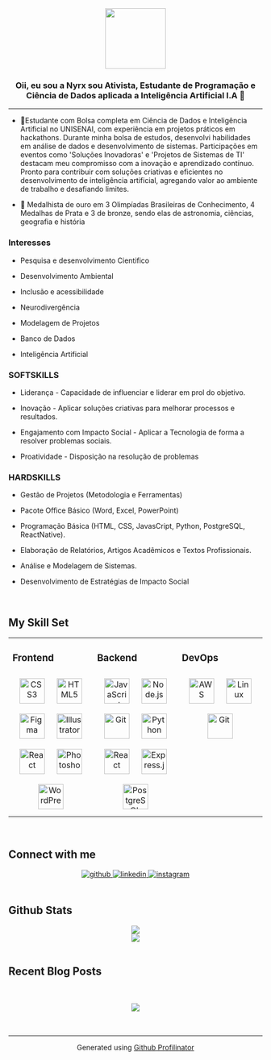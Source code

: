 <div align="center">
<img src="https://thumbs.dreamstime.com/b/panda-antropom%C3%B3rfica-programador-que-est%C3%A1-com-computador-e-caf%C3%A9-na-sala-do-servidor-105309988.jpg" align="center" height="120" width="120" />
</div>  
  

### <div align="center">Oii, eu sou a Nyrx sou Ativista, Estudante de Programação e Ciência de Dados aplicada a Inteligência Artificial I.A 🚀</div>  
   

****  
  

- 🔭Estudante com Bolsa completa em Ciência de Dados e Inteligência Artificial no UNISENAI, com experiência em projetos práticos em hackathons. Durante minha bolsa de estudos, desenvolvi habilidades em análise de dados e desenvolvimento de sistemas. Participações em eventos como 'Soluções Inovadoras' e 'Projetos de Sistemas de TI' destacam meu compromisso com a inovação e aprendizado contínuo. Pronto para contribuir com soluções criativas e eficientes no desenvolvimento de inteligência artificial, agregando valor ao ambiente de trabalho e desafiando limites.  
  

- 🏅 Medalhista de ouro em 3 Olimpíadas Brasileiras de Conhecimento, 4 Medalhas de Prata e 3 de bronze, sendo elas de astronomia, ciências, geografia e história  
  



###                                                     Interesses  
- Pesquisa e desenvolvimento Cientifico  
  

- Desenvolvimento Ambiental
  
  

- Inclusão e acessibilidade  
  

- Neurodivergência
  
  

- Modelagem de Projetos
  
  

- Banco de Dados
  
  

- Inteligência Artificial  
  



### SOFTSKILLS  
- Liderança - Capacidade de influenciar e liderar em prol do objetivo.
  
  

- Inovação - Aplicar soluções criativas para melhorar processos e resultados.
  
  

- Engajamento com Impacto Social - Aplicar a Tecnologia de forma a resolver problemas sociais.
  
  

- Proatividade - Disposição na resolução de problemas  
  



### HARDSKILLS
  
- Gestão de Projetos (Metodologia e Ferramentas)
  
  

- Pacote Office Básico (Word, Excel, PowerPoint)  
  

- Programação Básica (HTML, CSS, JavasCript, Python, PostgreSQL, ReactNative).  
  

- Elaboração de Relatórios, Artigos Acadêmicos e Textos Profissionais.
  
  

- Análise e Modelagem de Sistemas.
  
  

- Desenvolvimento de Estratégias de Impacto Social  
  

<br/>  


## My Skill Set  
<table><tr><td valign="top" width="33%">



### Frontend  
<div align="center">  
<a href="https://www.w3schools.com/css/" target="_blank"><img style="margin: 10px" src="https://profilinator.rishav.dev/skills-assets/css3-original-wordmark.svg" alt="CSS3" height="50" /></a>  
<a href="https://en.wikipedia.org/wiki/HTML5" target="_blank"><img style="margin: 10px" src="https://profilinator.rishav.dev/skills-assets/html5-original-wordmark.svg" alt="HTML5" height="50" /></a>  
<a href="https://www.figma.com/" target="_blank"><img style="margin: 10px" src="https://profilinator.rishav.dev/skills-assets/figma-icon.svg" alt="Figma" height="50" /></a>  
<a href="https://www.adobe.com/in/products/illustrator.html" target="_blank"><img style="margin: 10px" src="https://profilinator.rishav.dev/skills-assets/adobe_illustrator-icon.svg" alt="Illustrator" height="50" /></a>  
<a href="https://reactjs.org/" target="_blank"><img style="margin: 10px" src="https://profilinator.rishav.dev/skills-assets/react-original-wordmark.svg" alt="React" height="50" /></a>  
<a href="https://www.adobe.com/in/products/photoshop.html" target="_blank"><img style="margin: 10px" src="https://profilinator.rishav.dev/skills-assets/photoshop-plain.svg" alt="Photoshop" height="50" /></a>  
<a href="https://wordpress.com/" target="_blank"><img style="margin: 10px" src="https://profilinator.rishav.dev/skills-assets/wordpress.png" alt="WordPress" height="50" /></a>  
</div>

</td><td valign="top" width="33%">



### Backend  
<div align="center">  
<a href="https://www.javascript.com/" target="_blank"><img style="margin: 10px" src="https://profilinator.rishav.dev/skills-assets/javascript-original.svg" alt="JavaScript" height="50" /></a>  
<a href="https://nodejs.org/" target="_blank"><img style="margin: 10px" src="https://profilinator.rishav.dev/skills-assets/nodejs-original-wordmark.svg" alt="Node.js" height="50" /></a>  
<a href="https://github.com/" target="_blank"><img style="margin: 10px" src="https://profilinator.rishav.dev/skills-assets/git-scm-icon.svg" alt="Git" height="50" /></a>  
<a href="https://www.python.org/" target="_blank"><img style="margin: 10px" src="https://profilinator.rishav.dev/skills-assets/python-original.svg" alt="Python" height="50" /></a>  
<a href="https://reactjs.org/" target="_blank"><img style="margin: 10px" src="https://profilinator.rishav.dev/skills-assets/react-original-wordmark.svg" alt="React" height="50" /></a>  
<a href="https://expressjs.com/" target="_blank"><img style="margin: 10px" src="https://profilinator.rishav.dev/skills-assets/express-original-wordmark.svg" alt="Express.js" height="50" /></a>  
<a href="https://www.postgresql.org/" target="_blank"><img style="margin: 10px" src="https://profilinator.rishav.dev/skills-assets/postgresql-original-wordmark.svg" alt="PostgreSQL" height="50" /></a>  
</div>

</td><td valign="top" width="33%">



### DevOps  
<div align="center">  
<a href="https://aws.amazon.com/" target="_blank"><img style="margin: 10px" src="https://profilinator.rishav.dev/skills-assets/amazonwebservices-original-wordmark.svg" alt="AWS" height="50" /></a>  
<a href="https://www.linux.org/" target="_blank"><img style="margin: 10px" src="https://profilinator.rishav.dev/skills-assets/linux-original.svg" alt="Linux" height="50" /></a>  
<a href="https://github.com/" target="_blank"><img style="margin: 10px" src="https://profilinator.rishav.dev/skills-assets/git-scm-icon.svg" alt="Git" height="50" /></a>  
</div>

</td></tr></table>  

<br/>  


## Connect with me  
<div align="center">
<a href="https://github.com/NyrxScar" target="_blank">
<img src=https://img.shields.io/badge/github-%2324292e.svg?&style=for-the-badge&logo=github&logoColor=white alt=github style="margin-bottom: 5px;" />
</a>
<a href="https://linkedin.com/in/Nyrx-Scar" target="_blank">
<img src=https://img.shields.io/badge/linkedin-%231E77B5.svg?&style=for-the-badge&logo=linkedin&logoColor=white alt=linkedin style="margin-bottom: 5px;" />
</a>
<a href="https://instagram.com/NyrxScar" target="_blank">
<img src=https://img.shields.io/badge/instagram-%23000000.svg?&style=for-the-badge&logo=instagram&logoColor=white alt=instagram style="margin-bottom: 5px;" />
</a>  
</div>  
  

<br/>  


## Github Stats  
<div align="center"><img src="https://github-readme-stats.vercel.app/api?username=NyrxScar&show_icons=true&count_private=true&hide_border=true" align="center" /></div>  

<div align="center"><img src="https://github-readme-stats.vercel.app/api/top-langs/?username=NyrxScar&hide_border=true&layout=compact" align="center" /></div>  

<br/>  


## Recent Blog Posts  
  

<br/>  

  

<br/>  

<div align="center">
<img src="https://komarev.com/ghpvc/?username=NyrxScar&&style=flat-square" align="center" />
</div>  
  

<br/>  


<br />

----
<div align="center">Generated using <a href="https://profilinator.rishav.dev/" target="_blank">Github Profilinator</a></div>
